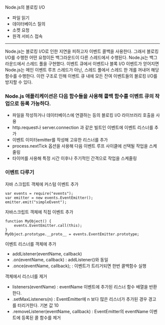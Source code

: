 Node.js의 블로킹 I/O
- 파일 읽기
- 데이터베이스 질의
- 소켓 요청
- 원격 서비스 접속

  
---
Node.js는 블로킹 I/O로 인한 지연을 피하고자 이벤트 콜백을 사용한다. 그래서 블로킹 I/O를 수행한 어떤 요청이든 백그라운드이 다른 스레드에서 수행된다. Node.js는 백그라운드에서 스레드 풀을 구현했다. 이벤트 큐에서 이벤트나 블록 I/O 이벤트가 얻어지면 Node.js는 메인 이벤트 루프 스레드가 아닌, 스레드 풀에서 스레드 한 개를 꺼내어 해당 함수를 수행한다. 이런 구조로 인해 이벤트 큐 내에 모든 잔여 이벤트들의 블로킹 I/O를 방지할 수 있다.
  

### Node.js 애플리케이션은 다음 함수들을 사용해 콜백 함수를 이벤트 큐의 작업으로 등록 가능하다.
- 파일을 작성하거나 데이터베이스에 연결하는 등의 블로킹 I/O 라이브러리 호출을 사용
- http.request나 server.connection 과 같은 빌트인 이벤트에 이벤트 리스너를 추가
- 이벤트 이미터<super>emitter</super>를 작성해 고유한 리스너를 추가
- process.nextTick 옵션을 사용해 다음 이벤트 루프 사이클에 선택될 작업을 스케줄링
- 타이머를 사용해 특정 시간 이후나 주기적인 간격으로 작업을 스케줄링
  
  
### 이벤트 다루기
자바 스크립트 객체에 커스텀 이벤트 추가
```
var events = require("events");
var emitter = new events.EventEmitter();
emitter.emit("simpleEvent");
```
  
자바스크립트 객체에 직접 이벤트 추가
```
function MyObject() {
	events.EventEmitter.call(this);
}
MyObject.prototype.__proto__ = events.EventEmitter.prototype;
```
  
이벤트 리스너를 객체에 추가
- addListener(eventName, callback)
- .on(eventName, callback) : addListener()와 동일
- .once(eventName, callback); : 이벤트가 트리거되면 한번 콜백함수 실행
  
객체에서 리스너를 제거
- listeners(eventName) : eventName 이벤트에 추가된 리스너 함수 배열을 반환한다.
- .setMaxListeners(n) : EventEmitter에 n 보다 많은 리스너가 추가된 경우 경고를 터리거한다. 기본 값 10
- .removeListener(eventName, callback) : EventEmitter의 eventName 이벤트에 등록된 콜 함수를 제거
